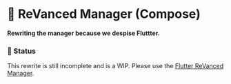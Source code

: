 # 💊 ReVanced Manager (Compose)
**Rewriting the manager because we despise Fluttter.**

### 🔴 Status
This rewrite is still incomplete and is a WIP. Please use the [Flutter ReVanced Manager](https://github.com/revanced/revanced-manager).
